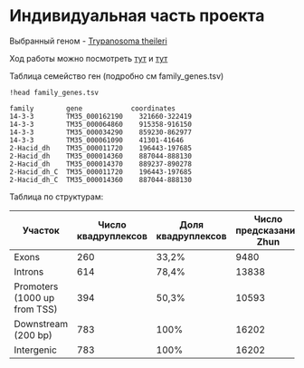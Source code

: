 # Индивидуальная часть проекта

Выбранный геном - [Trypanosoma theileri](https://www.ncbi.nlm.nih.gov/datasets/genome/GCF_002087225.1/) 

Ход работы можно посмотреть [тут](https://colab.research.google.com/drive/1k5G9GmL0gzmnUuwsDX8LR5ABT_O31p7v?usp=sharing) и [тут](https://colab.research.google.com/drive/1DTn4ESRcJ1DcL-nImhDsqGUwJJnWyYS0?usp=sharing) 

Таблица семейство ген (подробно см family_genes.tsv)

```shell
!head family_genes.tsv

family	      gene	          coordinates
14-3-3	      TM35_000162190	321660-322419
14-3-3	      TM35_000064860	915358-916150
14-3-3	      TM35_000034290	859230-862977
14-3-3	      TM35_000061090	41301-41646
2-Hacid_dh    TM35_000011720	196443-197685
2-Hacid_dh    TM35_000014360	887044-888130
2-Hacid_dh    TM35_000014370	889237-890278
2-Hacid_dh_C  TM35_000011720	196443-197685
2-Hacid_dh_C  TM35_000014360	887044-888130
```

Таблица по структурам:

| Участок                      | Число квадруплексов | Доля квадруплексов | Число предсказаний Zhun | Доля предсказаний Zhun | Число предсказаний ZDNABERT | Доля предсказаний ZDNABERT |
|------------------------------|---------------------|--------------------|-------------------------|------------------------|-----------------------------|----------------------------|
| Exons                        | 260                 |        33,2%       | 9480                    |          58,1%         | 4686                        |            83,6%           |
| Introns                      | 614                 |        78,4%       | 13838                   |          85,4%         | 5390                        |            92,5%           |
| Promoters (1000 up from TSS) | 394                 |        50,3%       | 10593                   |          65,4%         | 4857                        |            83,4%           |
| Downstream (200 bp)          | 783                 |        100%        | 16202                   |          100%          | 5824                        |            100%            |
| Intergenic                   | 783                 |        100%        | 16202                   |          100%          | 5824                        |            100%            |
